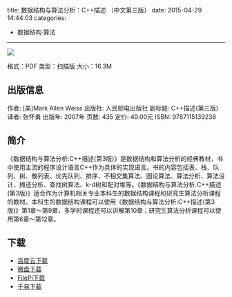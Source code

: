 title: 数据结构与算法分析：C++描述 （中文第三版）
date: 2015-04-29 14:44:03
categories:
  - 数据结构·算法
---

![](http://img5.douban.com/lpic/s2210957.jpg)

格式：PDF
类型：扫描版
大小：16.3M

<!--more-->

## 出版信息 ##

作者: [美]Mark Allen Weiss 
出版社: 人民邮电出版社
副标题: C++描述(第三版)
译者: 张怀勇 
出版年: 2007年
页数: 435
定价: 49.00元
ISBN: 9787115139238

## 简介 ##

《数据结构与算法分析:C++描述(第3版)》是数据结构和算法分析的经典教材，书中使用主流的程序设计语言C++作为具体的实现语言。书的内容包括表、栈、队列、树、散列表、优先队列、排序、不相交集算法、图论算法、算法分析、算法设计、摊还分析、查找树算法、k-d树和配对堆等。《数据结构与算法分析:C++描述(第3版)》适合作为计算机相关专业本科生的数据结构课程和研究生算法分析课程的教材。本科生的数据结构课程可以使用《数据结构与算法分析:C++描述(第3版)》第1章～第9章，多学时课程还可以讲解第10章；研究生算法分析课程可以使用第6章～第12章。

## 下载 ##

* [百度云下载](http://pan.baidu.com/s/1jGuyty2)
* [微盘下载](http://vdisk.weibo.com/s/aADaW4YRP1ocn)
* [FilePi下载](http://filepi.com/i/zWbMP6g)
* [千易下载](http://1000eb.com/1gghy)
